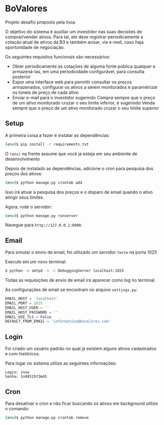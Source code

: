 # BoValores

Projeto desafio proposto pela Inoa.

O objetivo do sistema é auxiliar um investidor nas suas decisões de comprar/vender ativos. Para tal, ele deve registrar periodicamente a cotação atual de ativos da B3 e também avisar, via e-mail, caso haja oportunidade de negociação.

Os seguintes requisitos funcionais são necessários:
- Obter periodicamente as cotações de alguma fonte pública qualquer e armazená-las, em uma periodicidade configurável, para consulta posterior
- Expor uma interface web para permitir consultar os preços armazenados, configurar os ativos a serem monitorados e parametrizar os túneis de preço de cada ativo
- Enviar e-mail para o investidor sugerindo Compra sempre que o preço de um ativo monitorado cruzar o seu limite inferior, e sugerindo Venda sempre que o preço de um ativo monitorado cruzar o seu limite superior

## Setup

A primeira coisa a fazer é instalar as dependências:

```sh
(env)$ pip install -r requirements.txt
```
O `(env)` na frente assume que você ja esteja em seu ambiente de desenvolvimento

Depois de instalado as dependências, adicione o cron para pesquisa dos preços dos ativos:
```sh
(env)$ python manage.py crontab add
```
Isso irá ativar a pesquisa dos preços e o disparo de email quando o ativo atingir seus limites.

Agora, rode o servidor:
```sh
(env)$ python manage.py runserver
```

Navegue para `http://127.0.0.1:8000`.

## Email

Para simular o envio de email, foi utilizado um servidor `teste` na porta 1025

Execute em um novo terminal:
```sh
$ python -m smtpd -n -c DebuggingServer localhost:1025
```
Todas as requisições de envio de email irá aparecer como log no terminal.

As configurações de email se encontram no arquivo `settings.py`:
```py
EMAIL_HOST = 'localhost'
EMAIL_PORT = 1025
EMAIL_HOST_USER = ''
EMAIL_HOST_PASSWORD = ''
EMAIL_USE_TLS = False
DEFAULT_FROM_EMAIL = 'informativo@bovalores.com'
```

## Login

Foi criado um usuário padrão no qual já existem alguns ativos cadastrados e com históricos.

Para logar no sistema utilize as seguintes informações:
```
Login: inoa
Senha: 1n04515t3m45
```

## Cron

Para desativar o cron e não ficar buscando os ativos em background utilize o comando:
```sh
(env)$ python manage.py crontab remove
```

